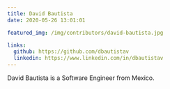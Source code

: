 ```yaml
---
title: David Bautista
date: 2020-05-26 13:01:01

featured_img: /img/contributors/david-bautista.jpg

links:
  github: https://github.com/dbautistav
  linkedin: https://www.linkedin.com/in/dbautistav
---
```


David Bautista is a Software Engineer from Mexico.
